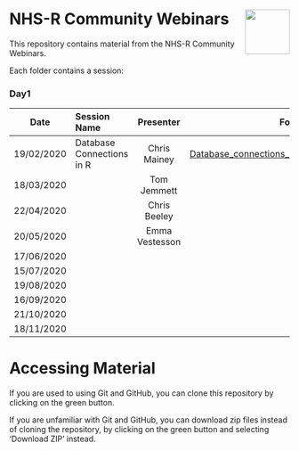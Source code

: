 
<!-- README.md is generated from README.Rmd. Please edit that file -->

# NHS-R Community Webinars <a href='https://nhsrcommunity.com/'><img src='https://nhsrcommunity.com/wp-content/uploads/2018/02/logo.png/' align="right" height="80" /></a>

<!-- badges: start -->

<!-- badges: end -->

This repository contains material from the NHS-R Community Webinars.

Each folder contains a
session:

### Day1

| Date       | Session Name              |   Presenter    |                                                                                                            Folder |
| ---------- | :------------------------ | :------------: | ----------------------------------------------------------------------------------------------------------------: |
| 19/02/2020 | Database Connections in R |  Chris Mainey  | [Database\_connections\_in\_R](https://github.com/nhs-r-community/Webinars/tree/master/Database_connections_in_R) |
| 18/03/2020 |                           |  Tom Jemmett   |                                                                                                                   |
| 22/04/2020 |                           |  Chris Beeley  |                                                                                                                   |
| 20/05/2020 |                           | Emma Vestesson |                                                                                                                   |
| 17/06/2020 |                           |                |                                                                                                                   |
| 15/07/2020 |                           |                |                                                                                                                   |
| 19/08/2020 |                           |                |                                                                                                                   |
| 16/09/2020 |                           |                |                                                                                                                   |
| 21/10/2020 |                           |                |                                                                                                                   |
| 18/11/2020 |                           |                |                                                                                                                   |

# Accessing Material

If you are used to using Git and GitHub, you can clone this repository
by clicking on the green button.

If you are unfamiliar with Git and GitHub, you can download zip files
instead of cloning the repository, by clicking on the green button and
selecting ‘Download ZIP’ instead.

<br>
